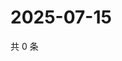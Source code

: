 # 2025-07-15

共 0 条

<!-- BEGIN ZHIHUQUESTIONS -->
<!-- 最后更新时间 Tue Jul 15 2025 04:13:52 GMT+0800 (China Standard Time) -->

<!-- END ZHIHUQUESTIONS -->
